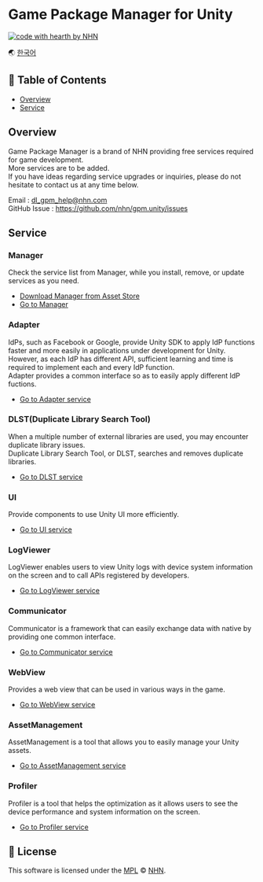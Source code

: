 # Game Package Manager for Unity

[![code with hearth by NHN ](https://img.shields.io/badge/%3C%2F%3E%20with%20%E2%99%A5%20by-NHN-ff1414.svg)](https://github.com/nhn)

🌏 [한국어](README.md)

## 🚩 Table of Contents

* [Overview](#overview)
* [Service](#service)

## Overview

Game Package Manager is a brand of NHN providing free services required for game development.<br/>
More services are to be added.<br/>
If you have ideas regarding service upgrades or inquiries, please do not hesitate to contact us at any time below.

Email : dl_gpm_help@nhn.com<br>
GitHub Issue : https://github.com/nhn/gpm.unity/issues


## Service

### Manager

Check the service list from Manager, while you install, remove, or update services as you need.

* [Download Manager from Asset Store](https://assetstore.unity.com/packages/slug/147711)
* [Go to Manager](docs/Manager/README.en.md)

### Adapter

IdPs, such as Facebook or Google, provide Unity SDK to apply IdP functions faster and more easily in applications under development for Unity.<br/> However, as each IdP has different API, sufficient learning and time is required to implement each and every IdP function. <br/>
Adapter provides a common interface so as to easily apply different IdP fuctions.

* [Go to Adapter service](docs/Adapter/README.en.md)

### DLST(Duplicate Library Search Tool)

When a multiple number of external libraries are used, you may encounter duplicate library issues.<br/>
Duplicate Library Search Tool, or DLST,  searches and removes duplicate libraries.

* [Go to DLST service](docs/DLST/README.en.md)

### UI

Provide components to use Unity UI more efficiently.

* [Go to UI service](docs/UI/README.en.md)

### LogViewer

LogViewer enables users to view Unity logs with device system information on the screen and to call APIs registered by developers.

* [Go to LogViewer service](docs/LogViewer/README.en.md)

### Communicator

Communicator is a framework that can easily exchange data with native by providing one common interface.

* [Go to Communicator service](docs/Communicator/README.en.md)

### WebView

Provides a web view that can be used in various ways in the game.

* [Go to WebView service](docs/WebView/README.en.md)

### AssetManagement

AssetManagement is a tool that allows you to easily manage your Unity assets.

* [Go to AssetManagement service](docs/AssetManagement/README.en.md)

### Profiler

Profiler is a tool that helps the optimization as it allows users to see the device performance and system information on the screen.

* [Go to Profiler service](docs/Profiler/README.en.md)

## 📜 License

This software is licensed under the [MPL](https://github.com/nhn/gpm.unity/blob/master/LICENSE) © [NHN](https://github.com/nhn).